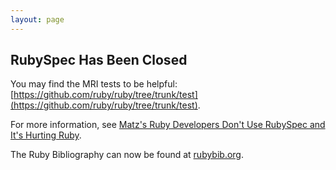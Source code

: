 ```yaml
---
layout: page
---
```


## RubySpec Has Been Closed

You may find the MRI tests to be helpful:
[https://github.com/ruby/ruby/tree/trunk/test](https://github.com/ruby/ruby/tree/trunk/test).

For more information, see [Matz's Ruby Developers Don't Use RubySpec and It's
Hurting
Ruby](http://rubini.us/2014/12/31/matz-s-ruby-developers-don-t-use-rubyspec/).

The Ruby Bibliography can now be found at [rubybib.org](http://rubybib.org).
